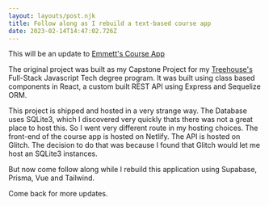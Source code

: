```yaml
---
layout: layouts/post.njk
title: Follow along as I rebuild a text-based course app
date: 2023-02-14T14:47:02.726Z
---
```


This will be an update to [Emmett's Course App](https://emmetts-course-app.netlify.app/)

The original project was built as my Capstone Project for my [Treehouse's](https://teamtreehouse.com) Full-Stack Javascript Tech degree program. It was built using class based components in React, a custom built REST API using Express and Sequelize ORM. 

This project is shipped and hosted in a very strange way. The Database uses SQLite3, which I discovered very quickly thats there was not a great place to host this. So I went very different route in my hosting choices. The front-end of the course app is hosted on Netlify. The API is hosted on Glitch. The decision to do that was because I found that Glitch would let me host an SQLite3 instances. 


But now come follow along while I rebuild this application using Supabase, Prisma, Vue and Tailwind. 

Come back for more updates. 